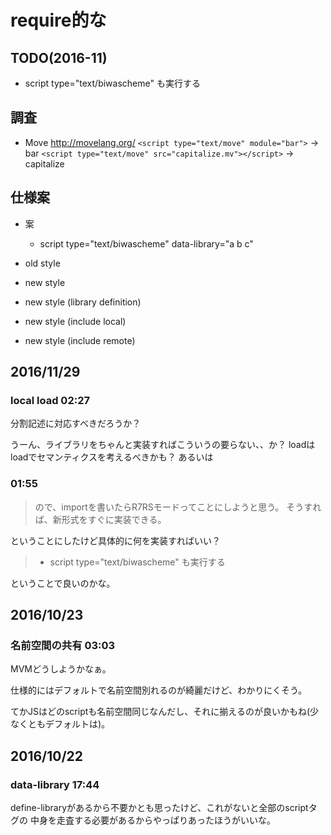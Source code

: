 # require的な

## TODO(2016-11)

- script type="text/biwascheme" も実行する

## 調査

- Move http://movelang.org/
  `<script type="text/move" module="bar">` -> bar
  `<script type="text/move" src="capitalize.mv"></script>` -> capitalize

## 仕様案

- 案
  - script type="text/biwascheme" data-library="a b c"

- old style
  <script src="biwascheme.js">
  ; your program
  </script>

- new style
  <script src="biwascheme.js"></script>
  <script type="text/biwascheme">
  (import (scheme base) (tetris block))
  ...
  </script>

- new style (library definition)
  <script type="text/biwascheme" data-biwa-library="(test block)">
  (define-library (tetris block)
    (export いろいろ)
    (import (scheme base))
    (begin
      ...
  </script>

- new style (include local)
  <script type="text/biwascheme">
  (load "")
  ...
  </script>
  <script type="text/biwascheme">
  (load "")
  ...
  </script>

- new style (include remote)
  <script type="text/biwascheme">
  (load "")
  ...
  </script>
  <script type="text/biwascheme">(load "")</script>

## 2016/11/29

### local load 02:27

分割記述に対応すべきだろうか？

  <script type="text/biwascheme">
  ; メイン
  (load "")
  ...
  </script>
  <script type="text/biwascheme" data-biwa-filename="a.scm">
  ...
  </script>

うーん、ライブラリをちゃんと実装すればこういうの要らない、、か？
loadはloadでセマンティクスを考えるべきかも？
あるいは

  <script type="text/biwascheme">
  ; A案
  (load "block")
  ; B案
  (load-script "block")
  ...
  </script>
  <script type="text/biwascheme" data-biwa-name="block">
  ...
  </script>

###  01:55

> ので、importを書いたらR7RSモードってことにしようと思う。
> そうすれば、新形式をすぐに実装できる。

ということにしたけど具体的に何を実装すればいい？

> - script type="text/biwascheme" も実行する

ということで良いのかな。

## 2016/10/23

### 名前空間の共有 03:03

MVMどうしようかなぁ。

仕様的にはデフォルトで名前空間別れるのが綺麗だけど、わかりにくそう。

てかJSはどのscriptも名前空間同じなんだし、それに揃えるのが良いかもね(少なくともデフォルトは)。

## 2016/10/22

### data-library 17:44

define-libraryがあるから不要かとも思ったけど、これがないと全部のscriptタグの
中身を走査する必要があるからやっぱりあったほうがいいな。

